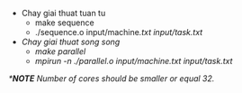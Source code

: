 - Chay giai thuat tuan tu
	+ make sequence
	+ ./sequence.o input/machine<i>.txt input/task<i>.txt
- Chay giai thuat song song
	+ make parallel
	+ mpirun -n <num of process> ./parallel.o input/machine<i>.txt input/task<i>.txt


****NOTE***
Number of cores should be smaller or equal 32.
